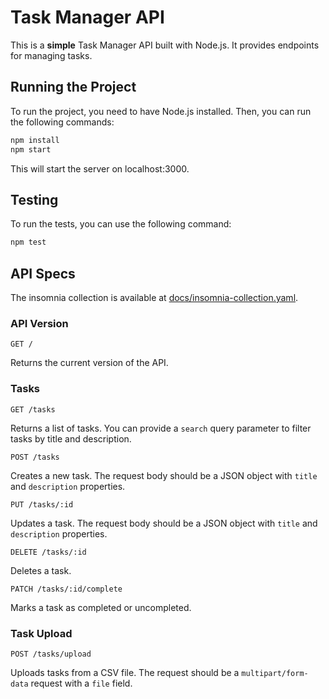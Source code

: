 # Task Manager API

This is a **simple** Task Manager API built with Node.js. It provides endpoints for managing tasks.

## Running the Project

To run the project, you need to have Node.js installed. Then, you can run the following commands:

```bash
npm install
npm start
```

This will start the server on localhost:3000.

## Testing
To run the tests, you can use the following command:

```bash
npm test
```

## API Specs

The insomnia collection is available at [docs/insomnia-collection.yaml](docs/insomnia-collection.yaml).

### API Version

`GET /`

Returns the current version of the API.

### Tasks

`GET /tasks`

Returns a list of tasks. You can provide a `search` query parameter to filter tasks by title and description.

`POST /tasks`

Creates a new task. The request body should be a JSON object with `title` and `description` properties.

`PUT /tasks/:id`

Updates a task. The request body should be a JSON object with `title` and `description` properties.

`DELETE /tasks/:id`

Deletes a task.

`PATCH /tasks/:id/complete`

Marks a task as completed or uncompleted.

### Task Upload

`POST /tasks/upload`

Uploads tasks from a CSV file. The request should be a `multipart/form-data` request with a `file` field.

